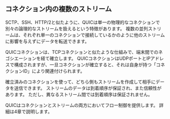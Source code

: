 ## コネクション内の複数のストリーム

SCTP、SSH、HTTP/2と似たように、QUICは単一の物理的なコネクションで別々の論理的なストリームを扱えるという特徴があります。
複数の並列ストリームは、それぞれ単一のコネクションで接続しているかのように他のストリームに影響を与えずにデータを転送できます。

QUICコネクションは、TCPコネクションと似たような仕組みで、端末間でのネゴシエーションを経て確立します。
QUICコネクションはUDPポートとIPアドレスで構成されますが、一旦コネクションが確立すると、それは自身が持つ「コネクションID」により関連付けられます。

確立済みのコネクションを使って、どちら側もストリームを作成して相手にデータを送信できます。
ストリームのデータは到着順序が保証され、また信頼性があります。
ただし、異なるストリーム間では到着順序は保証されません。

QUICはコネクションとストリームの両方においてフロー制御を提供します。
詳細は4章で説明します。
